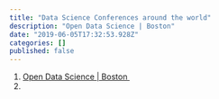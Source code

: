 ```yaml
---
title: "Data Science Conferences around the world"
description: "Open Data Science | Boston"
date: "2019-06-05T17:32:53.928Z"
categories: []
published: false
---
```


1.  [Open Data Science | Boston ](https://odsc.com/boston)
2.
